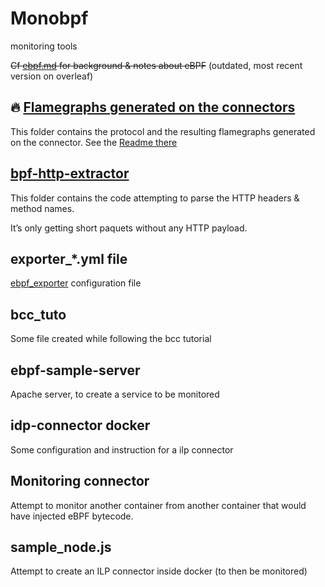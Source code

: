# Monobpf

monitoring tools

~~Cf [ebpf.md](./ebpf.md) for background & notes about eBPF~~ (outdated, most recent version on overleaf)

## :fire: [Flamegraphs generated on the connectors](flame_xrp)

This folder contains the protocol and the resulting flamegraphs generated on the connector. See the [Readme there](./flame_xrp/README.md)



## [bpf-http-extractor](bpf-http-extractor)

This folder contains the code attempting to parse the HTTP headers & method names.

It’s only getting short paquets without any HTTP payload.

## exporter_*.yml file

[ebpf_exporter][ebpf_exporter] configuration file

[ebpf_exporter]: https://github.com/cloudflare/ebpf_exporter/

## bcc_tuto

Some file created while following the bcc tutorial

## ebpf-sample-server

Apache server, to create a service to be monitored

## idp-connector docker

Some configuration and instruction for a ilp connector

## Monitoring connector

Attempt to monitor another container from another container that would have injected eBPF bytecode.

## sample_node.js

Attempt to create an ILP connector inside docker (to then be monitored)

